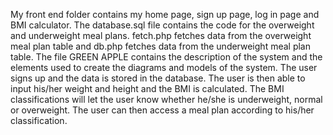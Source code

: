 My front end folder contains my home page, sign up page, log in page and BMI calculator.
The database.sql file contains the code for the overweight and underweight meal plans.
fetch.php fetches data from the overweight meal plan table and db.php fetches data from the underweight meal plan table.
The file GREEN APPLE contains the description of the system and the elements used to create the diagrams and models of the system.
The user signs up and the data is stored in the database. The user is then able to input his/her weight and height and the BMI is calculated. The BMI classifications will let the user know whether he/she is underweight, normal or overweight. The user can then access a meal plan according to his/her classification.

